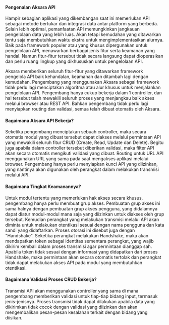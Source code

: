 #### Pengenalan Aksara API
Hampir sebagian aplikasi yang dikembangan saat ini memerlukan API sebagai metode bertukar dan integrasi data antar platform yang berbeda. Selain lebih optimal, pemanfaatan API memungkinkan jangkauan pengelolaan data yang lebih luas. Akan tetapi kemudahan yang ditawarkan tentu saja membutuhkan waktu ekstra untuk mengimplementasikan alurnya. Baik pada framework populer atau yang khusus dipergunakan untuk pengelolaan API, menawarkan berbagai jenis fitur serta keamanan yang handal. Namun fitur-fitur tersebut tidak secara langsung dapat dioperasikan dan perlu ruang lingkup yang dikhususkan untuk pengelolaan API.

Aksara memberikan seluruh fitur-fitur yang ditawarkan framework pengelola API baik kehandalan, keamanan dan ditambah lagi dengan kemudahan. Pengembang yang menggunakan Aksara sebagai framework tidak perlu lagi menciptakan algoritma atau alur khusus untuk menjalankan pengelolaan API. Pengembang hanya cukup bekerja dalam 1 controller, dan hal tersebut telah mewakili seluruh proses yang menjangkau baik akses melalui browser atau REST API. Bahkan pengembang tidak perlu lagi menyiapkan routing dan validasi, semua telah dibuat otomatis oleh Aksara.

#### Bagaimana Aksara API Bekerja?
Seketika pengembang menciptakan sebuah controller, maka secara otomatis modul yang dibuat tersebut dapat diakses melalui permintaan API yang mewakili seluruh fitur CRUD (Create, Read, Update dan Delete). Begitu juga apabila dalam controller tersebut diberikan validasi, maka filter API akan secara otomatis mengikuti validasi yang dibuat. Routing untuk URL API menggunakan URL yang sama pada saat mengakses aplikasi melalui browser. Pengembang hanya perlu menyiapkan kunci API yang diizinkan, yang nantinya akan digunakan oleh perangkat dalam melakukan transmisi melalui API.

#### Bagaimana Tingkat Keamanannya?
Untuk modul tertentu yang memerlukan hak akses secara khusus, pengembang hanya perlu membuat grup akses. Pembuatan grup akses ini sama halnya dengan pembuatan grup akses pengguna, yang didalamnya dapat diatur modul-modul mana saja yang diizinkan untuk diakses oleh grup tersebut. Kemudian perangkat yang melakukan transmisi melalui API akan diminta untuk melakukan otentikasi sesuai dengan nama pengguna dan kata sandi yang didaftarkan. Proses otorasi ini disebut juga dengan "Handshake". Seketika perangkat melakukan Handshake, maka akan mendapatkan token sebagai identitas sementara perangkat, yang wajib dikirim kembali dalam proses transmisi agar permintaan dianggap sah. Apabila token tidak sesuai dengan informasi yang didapatkan dari proses Handshake, maka permintaan akan secara otomatis tertolak dan perangkat tidak dapat melakukan akses API pada modul yang membutuhkan otentikasi.

#### Bagaimana Validasi Proses CRUD Bekerja?
Transmisi API akan menggunakan controller yang sama di mana pengembang memberikan validasi untuk tiap-tiap bidang input, termasuk jenis-jenisnya. Proses transmisi tidak dapat dilakukan apabila data yang dikirimkan tidak cocok dengan validasi yang diizinkan dan akan mengembalikan pesan-pesan kesalahan terkait dengan bidang yang diisikan.
